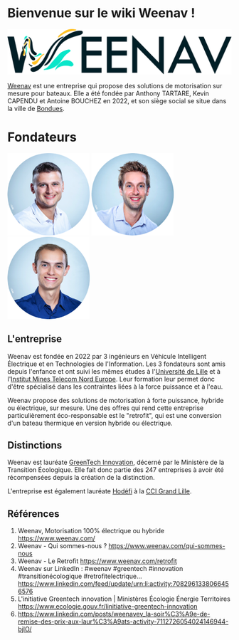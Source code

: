 # Bienvenue sur le wiki Weenav !
<img src="https://raw.githubusercontent.com/LECUYER-Theotime-2326067l/markdown/main/logo%20weenav.png" />

[Weenav](https://www.weenav.com/) est une entreprise qui propose des solutions de motorisation sur mesure pour bateaux. Elle a été fondée par Anthony TARTARE, Kevin CAPENDU et Antoine BOUCHEZ en 2022, et son siège social se situe dans la ville de [Bondues](https://fr.wikipedia.org/wiki/Bondues).

# Fondateurs
<p float="left">
  <img src="https://raw.githubusercontent.com/LECUYER-Theotime-2326067l/markdown/main/anthony_profil.png" width="185" />
  <img src="https://raw.githubusercontent.com/LECUYER-Theotime-2326067l/markdown/main/kevin_profil.png" width="185" /> 
  <img src="https://raw.githubusercontent.com/LECUYER-Theotime-2326067l/markdown/main/antoine_profil.png" width="185" />
</p>

## L'entreprise
Weenav est fondée en 2022 par 3 ingénieurs en Véhicule Intelligent Électrique et en Technologies de l'Information. Les 3 fondateurs sont amis depuis l'enfance et ont suivi les mêmes études à l'[Université de Lille](https://www.linkedin.com/school/universite-de-lille/) et à l'[Institut Mines Telecom Nord Europe](https://fr.linkedin.com/school/imt-nord-europe/). Leur formation leur permet donc d'être spécialisé dans les contraintes liées à la force puissance et à l'eau.

Weenav propose des solutions de motorisation à forte puissance, hybride ou électrique, sur mesure. Une des offres qui rend cette entreprise particulièrement éco-responsable est le "retrofit", qui est une conversion d'un bateau thermique en version hybride ou électrique.

## Distinctions
Weenav est lauréate [GreenTech Innovation](https://www.ecologie.gouv.fr/linitiative-greentech-innovation), décerné par le Ministère de la Transition Écologique. Elle fait donc partie des 247 entreprises à avoir été récompensées depuis la création de la distinction.

L'entreprise est également lauréate [Hodéfi](https://fr.linkedin.com/company/hodefi-club) à la [CCI Grand Lille](https://fr.linkedin.com/company/ccigrandlille).

## Références
1. Weenav, Motorisation 100% électrique ou hybride https://www.weenav.com/
2. Weenav - Qui sommes-nous ? https://www.weenav.com/qui-sommes-nous
3. Weenav - Le Retrofit https://www.weenav.com/retrofit
4. Weenav sur LinkedIn : #weenav #greentech #innovation #transitionécologique #retrofitelectrique... https://www.linkedin.com/feed/update/urn:li:activity:7082961338066456576
5. L'initiative Greentech innovation | Ministères Écologie Énergie Territoires https://www.ecologie.gouv.fr/linitiative-greentech-innovation
6. https://www.linkedin.com/posts/weenavev_la-soir%C3%A9e-de-remise-des-prix-aux-laur%C3%A9ats-activity-7112726054024146944-bjlO/
